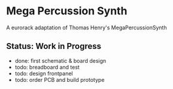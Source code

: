 # Mega Percussion Synth

A eurorack adaptation of Thomas Henry's MegaPercussionSynth

## Status: Work in Progress

- done: first schematic & board design
- todo: breadboard and test
- todo: design frontpanel
- todo: order PCB and build prototype
